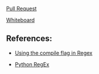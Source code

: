 [Pull Request](https://github.com/NickDorkins/automation/pull/1)

[Whiteboard](https://docs.google.com/spreadsheets/d/1NRepereuk3mjIa1p85JsNkksq2MgyfxfF9vPnM6r0CM/edit?usp=sharing)

## References:

- [Using the compile flag in Regex](https://docs.python.org/3/library/re.html#re.compile)

- [Python RegEx](https://www.w3schools.com/python/python_regex.asp)